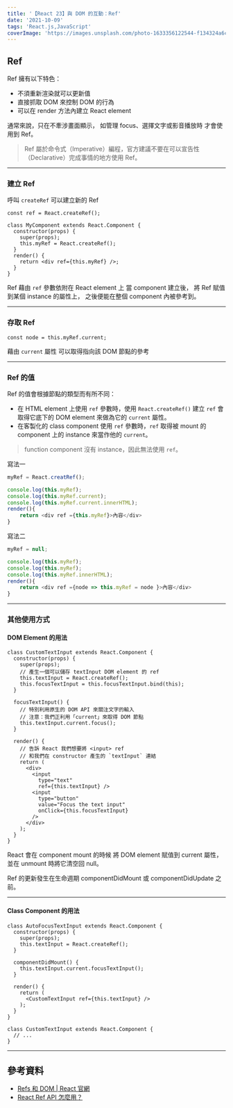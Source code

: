 ```yaml
---
title: '【React 23】與 DOM 的互動：Ref'
date: '2021-10-09'
tags: 'React.js,JavaScript'
coverImage: 'https://images.unsplash.com/photo-1633356122544-f134324a6cee?ixlib=rb-1.2.1&ixid=MnwxMjA3fDB8MHxwaG90by1wYWdlfHx8fGVufDB8fHx8&auto=format&fit=crop&w=870&q=80'
---
```


## Ref
Ref 擁有以下特色：
- 不須重新渲染就可以更新值
- 直接抓取 DOM 來控制 DOM 的行為
- 可以在 render 方法內建立 React element

通常來說，只在不牽涉畫面顯示，
如管理 focus、選擇文字或影音播放時
才會使用到 Ref。

> Ref 屬於命令式（Imperative）編程，官方建議不要在可以宣告性（Declarative）完成事情的地方使用 Ref。

---

### 建立 Ref
呼叫 `createRef` 可以建立新的 Ref
```
const ref = React.createRef();
```

```
class MyComponent extends React.Component {
  constructor(props) {
    super(props);
    this.myRef = React.createRef();
  }
  render() {
    return <div ref={this.myRef} />;
  }
}
```

Ref 藉由 `ref` 參數依附在 React element 上
當 component 建立後，
將 Ref 賦值到某個 instance 的屬性上，
之後便能在整個 component 內被參考到。

---

### 存取 Ref
```
const node = this.myRef.current;
```
藉由 `current` 屬性
可以取得指向該 DOM 節點的參考

---

### Ref 的值
Ref 的值會根據節點的類型而有所不同：
- 在 HTML element 上使用 `ref` 參數時，使用 `React.createRef()` 建立 `ref` 會取得它底下的 DOM element 來做為它的 `current` 屬性。
- 在客製化的 class component 使用 `ref` 參數時，`ref` 取得被 mount 的 component 上的 instance 來當作他的 `current`。

> function component 沒有 instance，因此無法使用 `ref`。

寫法一
```js
myRef = React.creatRef();

console.log(this.myRef);
console.log(this.myRef.current);
console.log(this.myRef.current.innerHTML);
render(){
	return <div ref ={this.myRef}>內容</div>
}
```

寫法二
```js
myRef = null;

console.log(this.myRef);
console.log(this.myRef);
console.log(this.myRef.innerHTML);
render(){
	return <div ref ={node => this.myRef = node }>內容</div>
}
```

---

### 其他使用方式

#### DOM Element 的用法
```
class CustomTextInput extends React.Component {
  constructor(props) {
    super(props);
    // 產生一個可以儲存 textInput DOM element 的 ref
    this.textInput = React.createRef();
    this.focusTextInput = this.focusTextInput.bind(this);
  }

  focusTextInput() {
    // 特別利用原生的 DOM API 來關注文字的輸入
    // 注意：我們正利用「current」來取得 DOM 節點
    this.textInput.current.focus();
  }

  render() {
    // 告訴 React 我們想要將 <input> ref
    // 和我們在 constructor 產生的 `textInput` 連結
    return (
      <div>
        <input
          type="text"
          ref={this.textInput} />
        <input
          type="button"
          value="Focus the text input"
          onClick={this.focusTextInput}
        />
      </div>
    );
  }
}
```

React 會在 component mount 的時候
將 DOM element 賦值到 current 屬性，
並在 unmount 時將它清空回 null。

Ref 的更新發生在生命週期 
componentDidMount 或
componentDidUpdate 之前。

---

#### Class Component 的用法
```
class AutoFocusTextInput extends React.Component {
  constructor(props) {
    super(props);
    this.textInput = React.createRef();
  }

  componentDidMount() {
    this.textInput.current.focusTextInput();
  }

  render() {
    return (
      <CustomTextInput ref={this.textInput} />
    );
  }
}

class CustomTextInput extends React.Component {
  // ...
}
```

---

##  參考資料
- [Refs 和 DOM | React 官網](https://zh-hant.reactjs.org/docs/refs-and-the-dom.html)
- [React Ref API 怎麼用？](https://medium.com/itsoktomakemistakes/react-ref-api-%E6%80%8E%E9%BA%BC%E7%94%A8-ea1f31cd0a7a)
